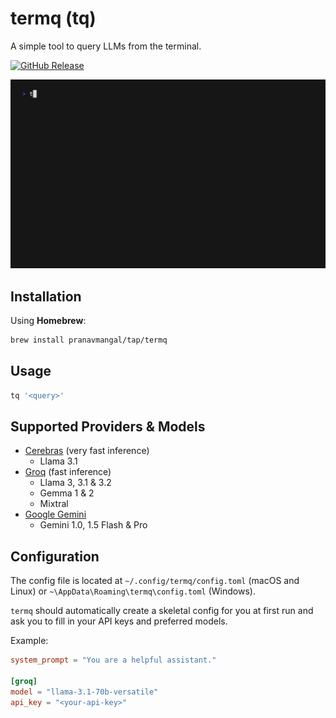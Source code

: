 # termq (tq)

A simple tool to query LLMs from the terminal.

[![GitHub Release](https://img.shields.io/github/v/release/pranavmangal/termq?sort=semver&style=for-the-badge&color=%2346A758)](https://github.com/pranavmangal/termq/releases/latest)

![Demo](docs/demo.gif)

## Installation

Using **Homebrew**:

```bash
brew install pranavmangal/tap/termq
```

## Usage

```bash
tq '<query>'
```

## Supported Providers & Models

- [Cerebras](https://cerebras.ai/inference) (very fast inference)
  - Llama 3.1
- [Groq](https://groq.com/) (fast inference)
  - Llama 3, 3.1 & 3.2
  - Gemma 1 & 2
  - Mixtral
- [Google Gemini](https://ai.google.dev/gemini-api)
  - Gemini 1.0, 1.5 Flash & Pro

## Configuration

The config file is located at `~/.config/termq/config.toml` (macOS and Linux) or `~\AppData\Roaming\termq\config.toml` (Windows).

`termq` should automatically create a skeletal config for you at first run and ask you to fill in your API keys and preferred models.

Example:

```toml
system_prompt = "You are a helpful assistant."

[groq]
model = "llama-3.1-70b-versatile"
api_key = "<your-api-key>"
```
